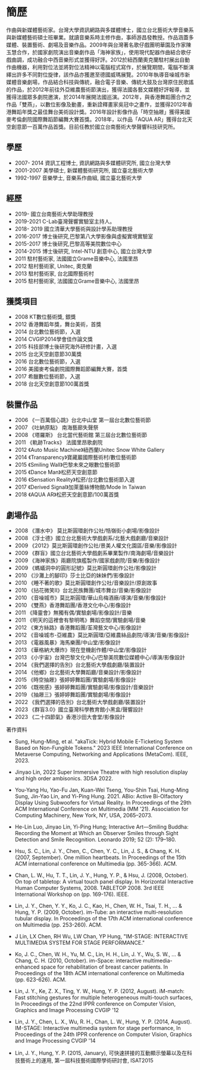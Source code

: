 # 簡歷

作曲與新媒體藝術家。台灣大學資訊網路與多媒體博士，國立台北藝術大學音樂系與新媒體藝術碩士班畢業。就讀音樂系時主修作曲，事師游昌發教授。作品涵蓋多媒體、裝置藝術、劇場及音樂作品。2009年與台灣著名歌仔戲團明華園及作家陳玉慧合作，於國家劇院演出音樂劇作品「海神家族」，使用現代配器作曲結合歌仔戲曲調，成功融合中西音樂形式並獲得好評。2012於紐西蘭奧克蘭駐村展出自動作曲機器，利用對位法並將對位法精神以電腦程式寫作，於展覽期間，電腦不斷演繹出許多不同對位旋律，該作品亦獲邀至德國威瑪展覽。2010年執導音噪城市新媒體音樂劇場，作品結合科技與傳統，融合電子音樂、傳統大鼓及台灣原住民歌謠的作品，於2012年前往外亞維農藝術節演出，獲得法國各藝文媒體好評報導，並獲得法國眾多劇院邀演，於2014年展開法國巡演。2012年，與香港舞蹈團合作之作品「雙燕」，以數位影像及動畫，重新詮釋畫家吳冠中之畫作，並獲得2012年香港舞蹈年獎之最佳舞台美術設計獎。2016年設計影像作品「時空抽屜」獲得美國麥考倫劇院國際舞蹈節編舞大賽首獎。2018年，以作品「AQUA AR」獲得台北天空創意節一百萬作品首獎。目前任教於國立台南藝術大學聲響科技研究所。

## 學歷
* 2007-	2014 資訊工程博士, 資訊網路與多媒體研究所, 國立台灣大學
* 2001-2007 美學碩士, 新媒體藝術研究所, 國立臺北藝術大學
* 1992-1997 音樂學士, 音樂系作曲組, 國立臺北藝術大學

## 經歷
* 2019-		國立台南藝術大學助理教授
* 2019-2021	C-Lab臺灣聲響實驗室主持人。
* 2018-	2019	國立清華大學藝術與設計學系助理教授
* 2016-2017	博士後研究,巴黎第八大學影像與虛擬實境實驗室
* 2015-2017	博士後研究,巴黎高等美院數位中心
* 2014-2015 	博士後研究, Intel-NTU 創意中心, 國立台灣大學
* 2011		駐村藝術家, 法國國立Grame音樂中心, 法國里昂
* 2012 		駐村藝術家, Unitec, 奧克蘭
* 2013 		駐村藝術家, 台北國際藝術村
* 2015 		駐村藝術家, 法國國立Grame音樂中心, 法國里昂


## 獲獎項目
* 2008 KT數位藝術獎, 銀獎
* 2012 香港舞蹈年獎，舞台美術，首獎
* 2014 台北數位藝術節，入選
* 2014 CVGIP2014學會佳作論文獎
* 2015 科技部博士後研究海外研修計畫，入選
* 2015 台北天空創意節30萬獎
* 2016 台北數位藝術節，入選
* 2016 美國麥考倫劇院國際舞蹈節編舞大賽，首獎
* 2017 希臘數位藝術節，入選
* 2018 台北天空創意節100萬首獎

## 裝置作品
* 2006 《一百萬個心跳》台北中山堂 第一屆台北數位藝術節 
* 2007 《吐納原點》 南海藝廊失聲祭 
* 2008 《塔羅斯》 台北當代藝術館 第三屆台北數位藝術節 
* 2011 《軌跡Tracks》 法國里昂歌劇院 
* 2012 《Auto Music Machine》紐西蘭Unitec Snow White Gallery
* 2014 《Transparency》寶藏巖國際藝術村/數位藝術節
* 2015 《Smiling Wall》巴黎未來之眼數位藝術節
* 2015 《Dance Man》松菸天空創意節
* 2016 《Sensation Reality》松菸/台北數位藝術節入選
* 2017 《Derived Signal》加萊蕾絲博物館/Mode In Taiwan
* 2018 《AQUA AR》松菸天空創意節/100萬首獎

## 劇場作品 
* 2008 《潛水中》 莫比斯圓環創作公社/牿嶺街小劇場/影像設計 
* 2008 《浮士德》國立台北藝術大學戲劇系/北藝大戲劇廳/音樂設計 
* 2009 《2012》莫比斯圓環創作公社/景美人權文化園區/音樂/影像設計 
* 2009 《群盲》國立台北藝術大學戲劇系畢業製作/南海劇場/音樂設計 
* 2009 《海神家族》兩廳院旗艦製作/國家戲劇院/音樂/影像設計 
* 2009 《螞蟻洞中的圓形記號》莫比斯圓環創作公社/影像設計 
* 2010 《沙灘上的腳印》莎士比亞的妹妹們/影像設計 
* 2010 《睡不著的歌》莫比斯圓環創作公社/音樂設計/原創故事 
* 2010 《拈花微笑II》台北民族舞團/城市舞台/音樂/影像設計 
* 2010 《音噪城市》莫比斯圓環/華山烏梅酒廠/導演/音樂/影像設計
* 2010 《雙燕》香港舞蹈團/香港文化中心/影像設計
* 2011 《降靈會》無獨有偶/實驗劇場/影像設計/音樂
* 2011 《明天的這裡會有黎明嗎》舞蹈空間/實驗劇場/音樂
* 2012 《東方絲路》香港舞蹈團/荃灣藝文中心/影像設計
* 2012 《音噪城市-亞維農》莫比斯圓環/亞維農絲品劇院/導演/音樂/影像設計
* 2013 《電器風暴》海馬樂團/中山堂/影像設計
* 2013 《華格納大爆炸》現在登機創作體/中山堂/影像設計
* 2013 《小宇宙》台灣巴黎文化中心/巴黎美院數位媒體中心/導演/影像設計
* 2014 《我們選擇的告別》台北藝術大學戲劇廳/裝置設計
* 2014 《他鄉》台北藝術大學舞蹈廳/音樂設計/影像設計
* 2015 《時空抽屜》張婷婷舞蹈團/實驗劇場/影像設計
* 2016 《既視感》張婷婷舞蹈團/實驗劇場/影像設計/音樂設計
* 2019 《抽屜三》張婷婷舞蹈團/實驗劇場/影像設計
* 2022 《我們選擇的告別》台北藝術大學戲劇廳/裝置設計
* 2023 《群盲3.0》國立臺灣科學教育館小黑盒/聲響設計
* 2023 《二十四節氣》香港沙田大會堂/影像設計

著作資料

* Sung, Hung-Ming, et al. "akaTick: Hybrid Mobile E-Ticketing System Based on Non-Fungible Tokens." 2023 IEEE International Conference on Metaverse Computing, Networking and Applications (MetaCom). IEEE, 2023.

* Jinyao Lin, 2022 Super Immersive Theatre with high resolution display and high order ambisonics. 3DSA 2022.
  
* You-Yang Hu, Yao-Fu Jan, Kuan-Wei Tseng, You-Shin Tsai, Hung-Ming Sung, Jin-Yao Lin, and Yi-Ping Hung. 2021. ABio: Active Bi-Olfactory Display Using Subwoofers for Virtual Reality. In Proceedings of the 29th ACM International Conference on Multimedia (MM '21). Association for Computing Machinery, New York, NY, USA, 2065–2073. 

* He-Lin Luo, Jinyao Lin, Yi-Ping Hung; Interactive Art—Smiling Buddha: Recording the Moment at Which an Observer Smiles through Sight Detection and Smile Recognition. Leonardo 2019; 52 (2): 179–180.

* Hsu, S. C., Lin, J. Y., Chen, C., Chen, Y. C., Lin, J. S., & Chang, K. H. (2007, September). One million heartbeats. In Proceedings of the 15th ACM international conference on Multimedia (pp. 365-366). ACM.

* Chan, L. W., Hu, T. T., Lin, J. Y., Hung, Y. P., & Hsu, J. (2008, October). On top of tabletop: A virtual touch panel display. In Horizontal Interactive Human Computer Systems, 2008. TABLETOP 2008. 3rd IEEE International Workshop on (pp. 169-176). IEEE.

* Lin, J. Y., Chen, Y. Y., Ko, J. C., Kao, H., Chen, W. H., Tsai, T. H., ... & Hung, Y. P. (2009, October). im-Tube: an interactive multi-resolution tubular display. In Proceedings of the 17th ACM international conference on Multimedia (pp. 253-260). ACM.

* J Lin, LX Chen, RH Wu, LW Chan, YP Hung, "IM-STAGE: INTERACTIVE MULTIMEDIA SYSTEM FOR STAGE PERFORMANCE."

* Ko, J. C., Chen, W. H., Yu, M. C., Lin, H. H., Lin, J. Y., Wu, S. W., ... & Chang, C. H. (2010, October). im-Space: interactive multimedia-enhanced space for rehabilitation of breast cancer patients. In Proceedings of the 18th ACM international conference on Multimedia (pp. 623-626). ACM.

* Lin, J. Y., Ke, Z. X., Ting, Y. W., Hung, Y. P.  (2012, August). iM-match: Fast stitching gestures for multiple heterogeneous multi-touch surfaces, In Proceedings of the 22nd IPPR conference on Computer Vision, Graphics and Image Processing CVGIP '12

* Lin, J. Y., Chen, L. X., Wu, R. H., Chan, L. W., Hung, Y. P. (2014, August). IM-STAGE: Interactive multimedia system for stage performance, In Proceedings of the 24th IPPR conference on Computer Vision, Graphics and Image Processing CVGIP '14

* Lin, J. Y., Hung, Y. P. (2015, January), 可快速拼接的互動顯示螢幕以及在科技藝術上的運用, 第一屆科技藝術國際學術研討會, ISAT2015 
